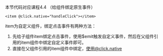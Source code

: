 本节代码对应课程4.4 （给组件绑定原生事件） 

```
<item @click.native="handleClick"></item>
```
item为自定义组件，绑定点击事件有两种方法：
1. 先给子组件item绑定点击事件，使用$emit触发自定义事件，然后在父组件引用的item组件中绑定自定义事件即可。
2. 直接在父组件引用的item组件中绑定，使用@click.native